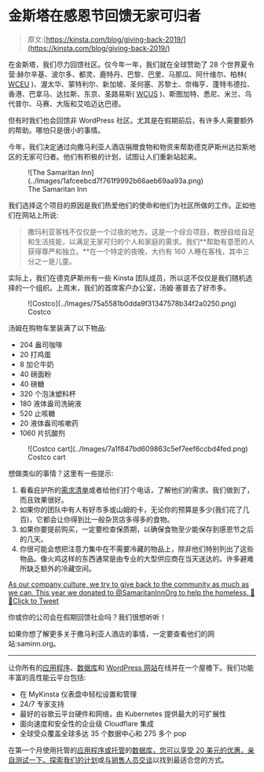 # 金斯塔在感恩节回馈无家可归者

> 原文:[https://kinsta.com/blog/giving-back-2019/](https://kinsta.com/blog/giving-back-2019/)

在金斯塔，我们尽力回馈社区。仅今年一年，我们就在全球赞助了 28 个世界夏令营:赫尔辛基、波尔多、都灵、鹿特丹、巴黎、巴里、马那瓜、阿什维尔、柏林( [WCEU](https://twitter.com/kinsta/status/1141983107530145792) )、渥太华、蒙特利尔、新加坡、圣何塞、苏黎士、奈梅亨、蓬特韦德拉、香港、巴拿马、达拉斯、东京、圣路易斯( [WCUS](https://twitter.com/kinsta/status/1190459239300550657) )、斯图加特、悉尼、米兰、乌代普尔、马赛、大阪和艾哈迈达巴德。

但有时我们也会回馈非 WordPress 社区。尤其是在假期前后，有许多人需要额外的帮助。哪怕只是很小的事情。

今年，我们决定通过向撒马利亚人酒店捐赠食物和物资来帮助德克萨斯州达拉斯地区的无家可归者。他们有积极的计划，试图让人们重新站起来。

<figure id="attachment_62949" aria-describedby="caption-attachment-62949" style="width: 395px" class="wp-caption aligncenter">![The Samaritan Inn](../Images/1afceebcd7f761f9992b66aeb69aa93a.png)

<figcaption id="caption-attachment-62949" class="wp-caption-text">The Samaritan Inn</figcaption>

</figure>

我们选择这个项目的原因是我们热爱他们的使命和他们为社区所做的工作。正如他们在网站上所说:

> 撒玛利亚客栈不仅仅是一个过夜的地方。这是一个综合项目，教授自给自足和生活技能，以满足无家可归的个人和家庭的需求。我们**帮助有意愿的人获得尊严和独立。**在一个特定的夜晚，大约有 160 人睡在客栈，其中三分之一是儿童。

实际上，我们在德克萨斯州有一些 Kinsta 团队成员，所以这不仅仅是我们随机选择的一个组织。上周末，我们的首席客户办公室，汤姆·塞普去了好市多。

<figure id="attachment_62982" aria-describedby="caption-attachment-62982" style="width: 1500px" class="wp-caption aligncenter">![Costco](../Images/75a5581b0dda9f31347578b34f2a0250.png)

<figcaption id="caption-attachment-62982" class="wp-caption-text">Costco</figcaption>

</figure>

汤姆在购物车里装满了以下物品:

*   204 盎司咖啡
*   20 打鸡蛋
*   8 加仑牛奶
*   40 磅面粉
*   40 磅糖
*   320 个泡沫塑料杯
*   180 液体盎司洗碗液
*   520 止咳糖
*   20 液体盎司咳嗽药
*   1060 片抗酸剂

<figure id="attachment_62980" aria-describedby="caption-attachment-62980" style="width: 1500px" class="wp-caption aligncenter">![Costco cart](../Images/7a1f847bd609863c5ef7eef6ccbd4fed.png)

<figcaption id="caption-attachment-62980" class="wp-caption-text">Costco cart</figcaption>

</figure>

想做类似的事情？这里有一些提示:

1.  看看庇护所的[需求清单](https://saminn.org/needs-list/)或者给他们打个电话，了解他们的需求。我们做到了，而且效果很好。
2.  如果你的团队中有人有好市多或山姆的卡，无论你的预算是多少(我们花了几百)，它都会让你得到比一般杂货店多得多的食物。
3.  如果你要提前购买，一定要检查保质期，以确保食物至少能保存到感恩节之后的几天。
4.  你很可能会想把注意力集中在不需要冷藏的物品上，除非他们特别列出了这些物品。像火鸡这样的东西通常是由专业的大型供应商在当天送达的。许多避难所缺乏额外的冷藏空间。

[As our company culture, we try to give back to the community as much as we can. This year we donated to @SamaritanInnOrg to help the homeless. 🙏🤝Click to Tweet](https://twitter.com/intent/tweet?url=https%3A%2F%2Fkinsta.com%2Fblog%2Fgiving-back-2019%2F&via=kinsta&text=As+our+company+culture%2C+we+try+to+give+back+to+the+community+as+much+as+we+can.+This+year+we+donated+to+%40SamaritanInnOrg+to+help+the+homeless.+%F0%9F%99%8F%F0%9F%A4%9D&hashtags=givingback%2Chelppeople)

你或你的公司会在假期回馈社会吗？我们很想听听！

如果你想了解更多关于撒马利亚人酒店的事情，一定要查看他们的网站:saminn.org。

* * *

让你所有的[应用程序](https://kinsta.com/application-hosting/)、[数据库](https://kinsta.com/database-hosting/)和 [WordPress 网站](https://kinsta.com/wordpress-hosting/)在线并在一个屋檐下。我们功能丰富的高性能云平台包括:

*   在 MyKinsta 仪表盘中轻松设置和管理
*   24/7 专家支持
*   最好的谷歌云平台硬件和网络，由 Kubernetes 提供最大的可扩展性
*   面向速度和安全性的企业级 Cloudflare 集成
*   全球受众覆盖全球多达 35 个数据中心和 275 多个 pop

在第一个月使用托管的[应用程序或托管](https://kinsta.com/application-hosting/)的[数据库，您可以享受 20 美元的优惠，亲自测试一下。探索我们的](https://kinsta.com/database-hosting/)[计划](https://kinsta.com/plans/)或[与销售人员交谈](https://kinsta.com/contact-us/)以找到最适合您的方式。